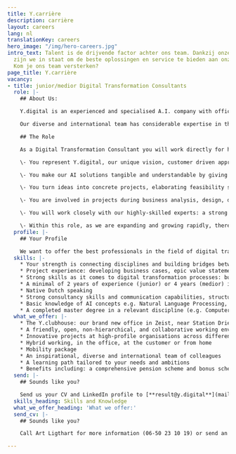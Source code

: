 ```yaml
---
title: Y.carrière
description: carrière
layout: careers
lang: nl
translationKey: careers
hero_image: "/img/hero-careers.jpg"
intro_text: Talent is de drijvende factor achter ons team. Dankzij onze medewerkers
  zijn we in staat om de beste oplossingen en service te bieden aan onze klanten.
  Kom je ons team versterken?
page_title: Y.carrière
vacancy:
- title: junior/medior Digital Transformation Consultants
  role: |-
    ## About Us:

    Y.digital is an experienced and specialised A.I. company with offices in Zeist, The Netherlands, and Da Nang, Vietnam. We design, build, and deliver intelligent AI solutions that empower humans. We use our own unique approach and cutting-edge AI platform Ally to create conversational AI solutions that help customers to engage with companies in a more pleasant and intelligent way. And design and deliver intelligent document processing solutions to support employees in making knowledge-intensive processes more consistent, scalable, and efficient.

    Our diverse and international team has considerable expertise in the design and execution of AI powered customer journeys, using natural language processing, computer vision, and graph technology. Our ambition is to establish ourselves as the leading firm in this area in the Netherlands and beyond. We’re growing fast and have a vacancy for a passionate **junior and medior Digital Transformation Consultants** to join our team.

    ## The Role

    As a Digital Transformation Consultant you will work directly for high-profile organisations across different sectors (government, financial, utilities, health). Sometimes you will be seconded to work with teams of our clients. But you will also work on projects with the internal team of Y.

    \- You represent Y.digital, our unique vision, customer driven approach and AI-platform Y.Ally.

    \- You make our AI solutions tangible and understandable by giving presentations, inspiration sessions and facilitating design labs, to generate and prioritise valuable ideas, create roadmaps and develop prototypes in close cooperation with customers.

    \- You turn ideas into concrete projects, elaborating feasibility studies, business process designs, information and knowledge models.

    \- You are involved in projects during business analysis, design, development and in the lead when implementing the AI solution, using our agile approach, working in multi-disciplinary teams.

    \- You will work closely with our highly-skilled experts: a strong peer group of experienced machine learning engineers, data scientists and conversation designers.

    \- Within this role, as we are expanding and growing rapidly, there is ample room to develop, grow and achieve your personal goals and ambitions.
  profile: |-
    ## Your Profile

    We want to offer the best professionals in the field of digital transformation in the market. For this role the next skills and knowledge is necessary:
  skills: |-
    * Your strength is connecting disciplines and building bridges between business and IT.
    * Project experience: developing business cases, epic value statements, product owner, project management, agile transformation approaches (e.g. SAFe, SCRUM).
    * Strong skills as it comes to digital transformation processes: business analytics, building business cases, business process design, information and knowledge modelling, change management.
    * A minimal of 2 years of experience (junior) or 4 years (medior) is required
    * Native Dutch speaking
    * Strong consultancy skills and communication capabilities, structured, flexible, result-driven, extravert, ambitious and eager to make impact.
    * Basic knowledge of AI concepts e.g. Natural Language Processing, Computer Vision, Graph Neural Networks, Semantic Web technologies would be nice but is not a ‘must have’. Although it should interest you.
    * A completed master degree in a relevant discipline (e.g. Computer Science, Business Administration, Economics).
  what_we_offer: |-
    * The Y.clubhouse: our brand new office in Zeist, near Station Driebergen-Zeist
    * A friendly, open, non-hierarchical, and collaborative working environment
    * Innovative projects at high-profile organisations across different sectors
    * Hybrid working, in the office, at the customer or from home
    * Mobility package
    * An inspirational, diverse and international team of colleagues
    * A learning path tailored to your needs and ambitions
    * Benefits including: a comprehensive pension scheme and bonus scheme
  send: |-
    ## Sounds like you?

    Send us your CV and LinkedIn profile to [**result@y.digital**](mailto:result@y.digital)
  skills_heading: Skills and Knowledge
  what_we_offer_heading: 'What we offer:'
  send_cv: |-
    ## Sounds like you?

    Call Art Ligthart for more information (06-50 23 10 19) or send an email with a link to your LinkedIn profile to [art@y.digital](mailto:art@y.digital)

---
```

